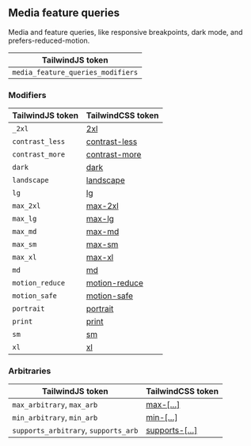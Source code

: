 ## Media feature queries

Media and feature queries, like responsive breakpoints, dark mode, and prefers-reduced-motion.

| TailwindJS token |
| ----- |
| `media_feature_queries_modifiers` |


### Modifiers

| TailwindJS token | TailwindCSS token |
| ----- | ----- |
| `_2xl` | [2xl](#https://tailwindcss.com/docs/hover-focus-and-other-states#responsive-breakpoints) |
| `contrast_less` | [contrast-less](#https://tailwindcss.com/docs/hover-focus-and-other-states#prefers-contrast) |
| `contrast_more` | [contrast-more](#https://tailwindcss.com/docs/hover-focus-and-other-states#prefers-contrast) |
| `dark` | [dark](#https://tailwindcss.com/docs/hover-focus-and-other-states#prefers-color-scheme) |
| `landscape` | [landscape](#https://tailwindcss.com/docs/hover-focus-and-other-states#viewport-orientation) |
| `lg` | [lg](#https://tailwindcss.com/docs/hover-focus-and-other-states#responsive-breakpoints) |
| `max_2xl` | [max-2xl](#https://tailwindcss.com/docs/hover-focus-and-other-states#responsive-breakpoints) |
| `max_lg` | [max-lg](#https://tailwindcss.com/docs/hover-focus-and-other-states#responsive-breakpoints) |
| `max_md` | [max-md](#https://tailwindcss.com/docs/hover-focus-and-other-states#responsive-breakpoints) |
| `max_sm` | [max-sm](#https://tailwindcss.com/docs/hover-focus-and-other-states#responsive-breakpoints) |
| `max_xl` | [max-xl](#https://tailwindcss.com/docs/hover-focus-and-other-states#responsive-breakpoints) |
| `md` | [md](#https://tailwindcss.com/docs/hover-focus-and-other-states#responsive-breakpoints) |
| `motion_reduce` | [motion-reduce](#https://tailwindcss.com/docs/hover-focus-and-other-states#prefers-reduced-motion) |
| `motion_safe` | [motion-safe](#https://tailwindcss.com/docs/hover-focus-and-other-states#prefers-reduced-motion) |
| `portrait` | [portrait](#https://tailwindcss.com/docs/hover-focus-and-other-states#viewport-orientation) |
| `print` | [print](#https://tailwindcss.com/docs/hover-focus-and-other-states#print-styles) |
| `sm` | [sm](#https://tailwindcss.com/docs/hover-focus-and-other-states#responsive-breakpoints) |
| `xl` | [xl](#https://tailwindcss.com/docs/hover-focus-and-other-states#responsive-breakpoints) |



### Arbitraries

| TailwindJS token | TailwindCSS token |
| ----- | ----- |
| `max_arbitrary`, `max_arb` | [max-[…]](#https://tailwindcss.com/docs/hover-focus-and-other-states#responsive-breakpoints) |
| `min_arbitrary`, `min_arb` | [min-[…]](#https://tailwindcss.com/docs/hover-focus-and-other-states#responsive-breakpoints) |
| `supports_arbitrary`, `supports_arb` | [supports-[…]](#https://tailwindcss.com/docs/hover-focus-and-other-states#supports-rules) |